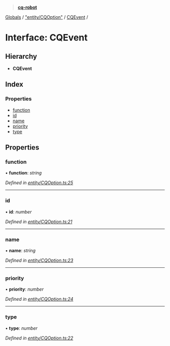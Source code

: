 > **[cq-robot](../README.md)**

[Globals](../globals.md) / ["entity/CQOption"](../modules/_entity_cqoption_.md) / [CQEvent](_entity_cqoption_.cqevent.md) /

# Interface: CQEvent

## Hierarchy

* **CQEvent**

## Index

### Properties

* [function](_entity_cqoption_.cqevent.md#function)
* [id](_entity_cqoption_.cqevent.md#id)
* [name](_entity_cqoption_.cqevent.md#name)
* [priority](_entity_cqoption_.cqevent.md#priority)
* [type](_entity_cqoption_.cqevent.md#type)

## Properties

###  function

• **function**: *string*

*Defined in [entity/CQOption.ts:25](https://github.com/CaoMeiYouRen/node-cq-robot/blob/320aa4a/src/entity/CQOption.ts#L25)*

___

###  id

• **id**: *number*

*Defined in [entity/CQOption.ts:21](https://github.com/CaoMeiYouRen/node-cq-robot/blob/320aa4a/src/entity/CQOption.ts#L21)*

___

###  name

• **name**: *string*

*Defined in [entity/CQOption.ts:23](https://github.com/CaoMeiYouRen/node-cq-robot/blob/320aa4a/src/entity/CQOption.ts#L23)*

___

###  priority

• **priority**: *number*

*Defined in [entity/CQOption.ts:24](https://github.com/CaoMeiYouRen/node-cq-robot/blob/320aa4a/src/entity/CQOption.ts#L24)*

___

###  type

• **type**: *number*

*Defined in [entity/CQOption.ts:22](https://github.com/CaoMeiYouRen/node-cq-robot/blob/320aa4a/src/entity/CQOption.ts#L22)*